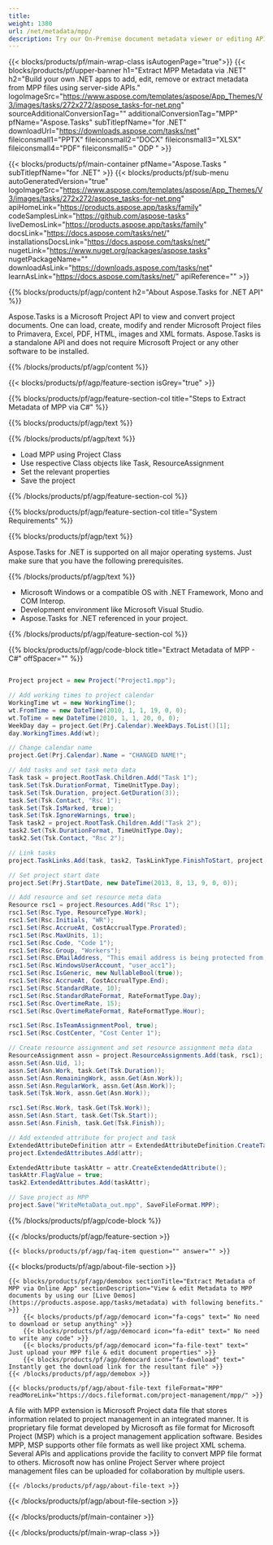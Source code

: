 ```yaml
---
title:  
weight: 1380
url: /net/metadata/mpp/ 
description: Try our On-Premise document metadata viewer or editing APIs to edit or view MPP format metadata on .NET Framework, Mono and COM Interop.
---
```


{{< blocks/products/pf/main-wrap-class isAutogenPage="true">}}
{{< blocks/products/pf/upper-banner h1="Extract MPP Metadata via .NET" h2="Build your own .NET apps to add, edit, remove or extract metadata from MPP files using server-side APIs." logoImageSrc="https://www.aspose.com/templates/aspose/App_Themes/V3/images/tasks/272x272/aspose_tasks-for-net.png" sourceAdditionalConversionTag="" additionalConversionTag="MPP" pfName="Aspose.Tasks" subTitlepfName="for .NET" downloadUrl="https://downloads.aspose.com/tasks/net" fileiconsmall1="PPTX" fileiconsmall2="DOCX" fileiconsmall3="XLSX" fileiconsmall4="PDF" fileiconsmall5=" ODP " >}}

{{< blocks/products/pf/main-container pfName="Aspose.Tasks " subTitlepfName="for .NET" >}}
{{< blocks/products/pf/sub-menu autoGeneratedVersion="true" logoImageSrc="https://www.aspose.com/templates/aspose/App_Themes/V3/images/tasks/272x272/aspose_tasks-for-net.png" apiHomeLink="https://products.aspose.app/tasks/family" codeSamplesLink="https://github.com/aspose-tasks" liveDemosLink="https://products.aspose.app/tasks/family" docsLink="https://docs.aspose.com/tasks/net/" installationsDocsLink="https://docs.aspose.com/tasks/net/" nugetLink="https://www.nuget.org/packages/aspose.tasks" nugetPackageName="" downloadAsLink="https://downloads.aspose.com/tasks/net" learnAsLink="https://docs.aspose.com/tasks/net/" apiReference="" >}}

{{% blocks/products/pf/agp/content h2="About Aspose.Tasks for .NET API" %}}

 Aspose.Tasks is a Microsoft Project API to view and convert project documents. One can load, create, modify and render Microsoft Project files to Primavera, Excel, PDF, HTML, images and XML formats. Aspose.Tasks is a standalone API and does not require Microsoft Project or any other software to be installed.

{{% /blocks/products/pf/agp/content %}}

{{< blocks/products/pf/agp/feature-section isGrey="true" >}}

{{% blocks/products/pf/agp/feature-section-col title="Steps to Extract Metadata of MPP via C#" %}}

{{% blocks/products/pf/agp/text %}}

{{% /blocks/products/pf/agp/text %}}

+  Load MPP using Project Class
+  Use respective Class objects like Task, ResourceAssignment
+  Set the relevant properties
+  Save the project

{{% /blocks/products/pf/agp/feature-section-col %}}

{{% blocks/products/pf/agp/feature-section-col title="System Requirements" %}}

{{% blocks/products/pf/agp/text %}}

 Aspose.Tasks for .NET is supported on all major operating systems. Just make sure that you have the following prerequisites.

{{% /blocks/products/pf/agp/text %}}

-  Microsoft Windows or a compatible OS with .NET Framework, Mono and COM Interop.
-  Development environment like Microsoft Visual Studio.
-  Aspose.Tasks for .NET referenced in your project.

{{% /blocks/products/pf/agp/feature-section-col %}}

{{% blocks/products/pf/agp/code-block title="Extract Metadata of MPP - C#" offSpacer="" %}}

```cs

Project project = new Project("Project1.mpp");

// Add working times to project calendar
WorkingTime wt = new WorkingTime();
wt.FromTime = new DateTime(2010, 1, 1, 19, 0, 0);
wt.ToTime = new DateTime(2010, 1, 1, 20, 0, 0);
WeekDay day = project.Get(Prj.Calendar).WeekDays.ToList()[1];
day.WorkingTimes.Add(wt);

// Change calendar name
project.Get(Prj.Calendar).Name = "CHANGED NAME!";

// Add tasks and set task meta data
Task task = project.RootTask.Children.Add("Task 1");
task.Set(Tsk.DurationFormat, TimeUnitType.Day);
task.Set(Tsk.Duration, project.GetDuration(3));
task.Set(Tsk.Contact, "Rsc 1");
task.Set(Tsk.IsMarked, true);
task.Set(Tsk.IgnoreWarnings, true);
Task task2 = project.RootTask.Children.Add("Task 2");
task2.Set(Tsk.DurationFormat, TimeUnitType.Day);
task2.Set(Tsk.Contact, "Rsc 2");

// Link tasks
project.TaskLinks.Add(task, task2, TaskLinkType.FinishToStart, project.GetDuration(-1, TimeUnitType.Day));

// Set project start date
project.Set(Prj.StartDate, new DateTime(2013, 8, 13, 9, 0, 0));

// Add resource and set resource meta data
Resource rsc1 = project.Resources.Add("Rsc 1");
rsc1.Set(Rsc.Type, ResourceType.Work);
rsc1.Set(Rsc.Initials, "WR");
rsc1.Set(Rsc.AccrueAt, CostAccrualType.Prorated);
rsc1.Set(Rsc.MaxUnits, 1);
rsc1.Set(Rsc.Code, "Code 1");
rsc1.Set(Rsc.Group, "Workers");
rsc1.Set(Rsc.EMailAddress, "This email address is being protected from spambots. You need JavaScript enabled to view it.");
rsc1.Set(Rsc.WindowsUserAccount, "user_acc1");
rsc1.Set(Rsc.IsGeneric, new NullableBool(true));
rsc1.Set(Rsc.AccrueAt, CostAccrualType.End);
rsc1.Set(Rsc.StandardRate, 10);
rsc1.Set(Rsc.StandardRateFormat, RateFormatType.Day);
rsc1.Set(Rsc.OvertimeRate, 15);
rsc1.Set(Rsc.OvertimeRateFormat, RateFormatType.Hour);

rsc1.Set(Rsc.IsTeamAssignmentPool, true);
rsc1.Set(Rsc.CostCenter, "Cost Center 1");

// Create resource assignment and set resource assignment meta data
ResourceAssignment assn = project.ResourceAssignments.Add(task, rsc1);
assn.Set(Asn.Uid, 1);
assn.Set(Asn.Work, task.Get(Tsk.Duration));
assn.Set(Asn.RemainingWork, assn.Get(Asn.Work));
assn.Set(Asn.RegularWork, assn.Get(Asn.Work));
task.Set(Tsk.Work, assn.Get(Asn.Work));

rsc1.Set(Rsc.Work, task.Get(Tsk.Work));
assn.Set(Asn.Start, task.Get(Tsk.Start));
assn.Set(Asn.Finish, task.Get(Tsk.Finish));

// Add extended attribute for project and task
ExtendedAttributeDefinition attr = ExtendedAttributeDefinition.CreateTaskDefinition(CustomFieldType.Flag, ExtendedAttributeTask.Flag1,  "My Flag Field");
project.ExtendedAttributes.Add(attr);

ExtendedAttribute taskAttr = attr.CreateExtendedAttribute();
taskAttr.FlagValue = true;
task2.ExtendedAttributes.Add(taskAttr);

// Save project as MPP
project.Save("WriteMetaData_out.mpp", SaveFileFormat.MPP);  

```

{{% /blocks/products/pf/agp/code-block %}}

{{< /blocks/products/pf/agp/feature-section >}}

    {{< blocks/products/pf/agp/faq-item question="" answer="" >}}
 

<!-- aboutfile Starts -->

{{< blocks/products/pf/agp/about-file-section >}}

    {{< blocks/products/pf/agp/demobox sectionTitle="Extract Metadata of MPP via Online App" sectionDescription="View & edit Metadata to MPP documents by using our [Live Demos](https://products.aspose.app/tasks/metadata) with following benefits." >}}
        {{< blocks/products/pf/agp/democard icon="fa-cogs" text=" No need to download or setup anything" >}}
        {{< blocks/products/pf/agp/democard icon="fa-edit" text=" No need to write any code" >}}
        {{< blocks/products/pf/agp/democard icon="fa-file-text" text=" Just upload your MPP file & edit document properties" >}}
        {{< blocks/products/pf/agp/democard icon="fa-download" text=" Instantly get the download link for the resultant file" >}}
    {{< /blocks/products/pf/agp/demobox >}}

    {{< blocks/products/pf/agp/about-file-text fileFormat="MPP" readMoreLink="https://docs.fileformat.com/project-management/mpp/" >}}
A file with MPP extension is Microsoft Project data file that stores information related to project management in an integrated manner. It is proprietary file format developed by Microsoft as file format for Microsoft Project (MSP) which is a project management application software. Besides MPP, MSP supports other file formats as well like project XML schema. Several APIs and applications provide the facility to convert MPP file format to others. Microsoft now has online Project Server where project management files can be uploaded for collaboration by multiple users.

    {{< /blocks/products/pf/agp/about-file-text >}}

{{< /blocks/products/pf/agp/about-file-section >}}

<!-- aboutfile Ends -->

{{< /blocks/products/pf/main-container >}}
    
{{< /blocks/products/pf/main-wrap-class >}}
